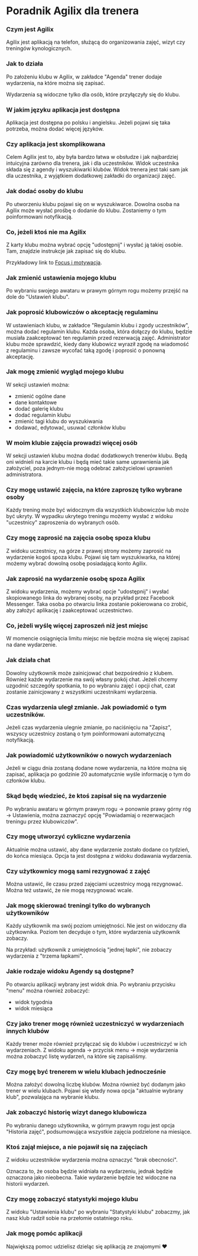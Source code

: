 # Poradnik Agilix dla trenera

### Czym jest Agilix
Agilix jest aplikacją na telefon, służącą do organizowania zajęć, wizyt czy treningów kynologicznych.

### Jak to działa
Po założeniu klubu w Agilix, w zakładce "Agenda" trener dodaje wydarzenia, na które można się zapisać.

Wydarzenia są widoczne tylko dla osób, które przyłączyły się do klubu.

### W jakim języku aplikacja jest dostępna
Aplikacja jest dostępna po polsku i angielsku. Jeżeli pojawi się taka potrzeba, można dodać więcej języków.

### Czy aplikacja jest skomplikowana
Celem Agilix jest to, aby była bardzo łatwa w obsłudze i jak najbardziej intuicyjna zarówno dla trenera, jak i dla uczestników.
Widok uczestnika składa się z agendy i wyszukiwarki klubów.
Widok trenera jest taki sam jak dla uczestnika, z wyjątkiem dodatkowej zakładki do organizacji zajęć.

### Jak dodać osoby do klubu
Po utworzeniu klubu pojawi się on w wyszukiwarce. Dowolna osoba na Agilix może wysłać prośbę o dodanie do klubu. Zostaniemy o tym poinformowani notyfikacją.

### Co, jeżeli ktoś nie ma Agilix

Z karty klubu można wybrać opcję "udostępnij" i wysłać ją takiej osobie. Tam, znajdzie instrukcje jak zapisać się do klubu. 

Przykładowy link to [Focus i motywacja](https://app.agilix.dog/klub/13_focus-i-motywacja).

### Jak zmienić ustawienia mojego klubu

Po wybraniu swojego awataru w prawym górnym rogu możemy przejść na dole do "Ustawień klubu".

### Jak poprosić klubowiczów o akceptację regulaminu

W ustawieniach klubu, w zakładce "Regulamin klubu i zgody uczestników", można dodać regulamin klubu.
Każda osoba, która dołączy do klubu, będzie musiała zaakceptować ten regulamin przed rezerwacją zajęć.
Administrator klubu może sprawdzić, kiedy dany klubowicz wyraził zgodę na wiadomość z regulaminu i zawsze wycofać taką zgodę i poprosić o ponowną akceptację.

### Jak mogę zmienić wygląd mojego klubu

W sekcji ustawień można:

* zmienić ogólne dane
* dane kontaktowe 
* dodać galerię klubu
* dodać regulamin klubu
* zmienić tagi klubu do wyszukiwania
* dodawać, edytować, usuwać członków klubu

### W moim klubie zajęcia prowadzi więcej osób

W sekcji ustawień klubu można dodać dodatkowych trenerów klubu. Będą oni widnieli na karcie klubu i będą mieć takie same uprawnienia jak założyciel, poza jednym-nie mogą odebrać założycielowi uprawnień administratora.

### Czy mogę ustawić zajęcia, na które zaproszę tylko wybrane osoby

Każdy trening może być widocznym dla wszystkich klubowiczów lub może być ukryty. 
W wypadku ukrytego treningu możemy wysłać z widoku "uczestnicy" zaproszenia do wybranych osób.

### Czy mogę zaprosić na zajęcia osobę spoza klubu
Z widoku uczestnicy, na górze z prawej strony możemy zaprosić na wydarzenie kogoś spoza klubu.
Pojawi się tam wyszukiwarka, na której możemy wybrać dowolną osobę posiadającą konto Agilix.

### Jak zaprosić na wydarzenie osobę spoza Agilix
Z widoku wydarzenia, możemy wybrać opcje "udostępnij" i wysłać skopiowanego linka do wybranej osoby, na przykład przez Facebook Messenger.
Taka osoba po otwarciu linka zostanie pokierowana co zrobić, aby założyć aplikację i zaakceptować uczestnictwo.

### Co, jeżeli wyślę więcej zaproszeń niż jest miejsc
W momencie osiągnięcia limitu miejsc nie będzie można się więcej zapisać na dane wydarzenie.

### Jak działa chat
Dowolny użytkownik może zainicjować chat bezpośrednio z klubem. 
Również każde wydarzenie ma swój własny pokój chat. Jeżeli chcemy uzgodnić szczegóły spotkania, to po wybraniu zajęć i opcji chat, czat zostanie zainicjowany z wszystkimi uczestnikami wydarzenia.

### Czas wydarzenia uległ zmianie. Jak powiadomić o tym uczestników.
Jeżeli czas wydarzenia ulegnie zmianie, po naciśnięciu na "Zapisz", wszyscy uczestnicy zostaną o tym poinformowani automatyczną notyfikacją.

### Jak powiadomić użytkowników o nowych wydarzeniach
Jeżeli w ciągu dnia zostaną dodane nowe wydarzenia, na które można się zapisać, aplikacja po godzinie 20 automatycznie wyśle informację o tym do członków klubu.

### Skąd będę wiedzieć, że ktoś zapisał się na wydarzenie
Po wybraniu awataru w górnym prawym rogu -> ponownie prawy górny róg -> Ustawienia, można zaznaczyć opcję "Powiadamiaj o rezerwacjach treningu przez klubowiczów".

### Czy mogę utworzyć cykliczne wydarzenia
Aktualnie można ustawić, aby dane wydarzenie zostało dodane co tydzień, do końca miesiąca. Opcja ta jest dostępna z widoku dodawania wydarzenia.

### Czy użytkownicy mogą sami rezygnować z zajęć
Można ustawić, ile czasu przed zajęciami uczestnicy mogą rezygnować. Można też ustawić, że nie mogą rezygnować wcale.

### Jak mogę skierować treningi tylko do wybranych użytkowników
Każdy użytkownik ma swój poziom umiejętności. Nie jest on widoczny dla użytkownika. 
Poziom ten decyduje o tym, które wydarzenia użytkownik zobaczy. 

Na przykład: użytkownik z umiejętnością "jednej łapki", nie zobaczy wydarzenia z "trzema łapkami".

### Jakie rodzaje widoku Agendy są dostępne?
Po otwarciu aplikacji wybrany jest widok dnia. Po wybraniu przycisku "menu" można również zobaczyć:
* widok tygodnia
* widok miesiąca

### Czy jako trener mogę również uczestniczyć w wydarzeniach innych klubów
Każdy trener może również przyłączać się do klubów i uczestniczyć w ich wydarzeniach. Z widoku agenda -> przycisk menu -> moje wydarzenia można zobaczyć listę wydarzeń, na które się zapisaliśmy.

### Czy mogę być trenerem w wielu klubach jednocześnie
Można założyć dowolną liczbę klubów. Można również być dodanym jako trener w wielu klubach. 
Pojawi się wtedy nowa opcja "aktualnie wybrany klub", pozwalająca na wybranie klubu.

### Jak zobaczyć historię wizyt danego klubowicza
Po wybraniu danego użytkownika, w górnym prawym rogu jest opcja "Historia zajęć", podsumowująca wszystkie zajęcia podzielone na miesiące.

### Ktoś zajął miejsce, a nie pojawił się na zajęciach
Z widoku uczestników wydarzenia można oznaczyć "brak obecności". 

Oznacza to, że osoba będzie widniała na wydarzeniu, jednak będzie oznaczona jako nieobecna. Takie wydarzenie będzie też widoczne na historii wydarzeń.

### Czy mogę zobaczyć statystyki mojego klubu
Z widoku "Ustawienia klubu" po wybraniu "Statystyki klubu" zobaczmy, jak nasz klub radził sobie na przełomie ostatniego roku.

### Jak mogę pomóc aplikacji
Największą pomoc udzielisz dzieląc się aplikacją ze znajomymi ❤️
